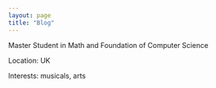 ```yaml
---
layout: page
title: "Blog"
---
```


Master Student in Math and Foundation of Computer Science

Location: UK

Interests: musicals, arts
